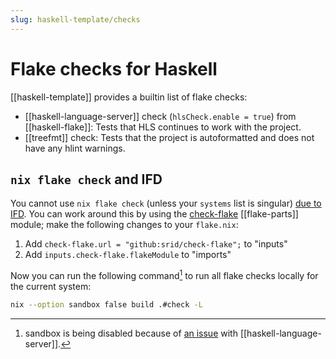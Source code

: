 ```yaml
---
slug: haskell-template/checks
---
```


# Flake checks for Haskell

[[haskell-template]] provides a builtin list of flake checks:

- [[haskell-language-server]] check (`hlsCheck.enable = true`) from [[haskell-flake]]: Tests that HLS continues to work with the project.
- [[treefmt]] check: Tests that the project is autoformatted and does not have any hlint warnings.

## `nix flake check` and IFD

You cannot use `nix flake check` (unless your `systems` list is singular) [due to IFD](https://nixos.wiki/wiki/Haskell#IFD_and_Haskell). You can work around this by using the [check-flake](https://github.com/srid/check-flake) [[flake-parts]] module; make the following changes to your `flake.nix`:

1. Add `check-flake.url = "github:srid/check-flake";` to "inputs"
2. Add `inputs.check-flake.flakeModule` to "imports"

Now you can run the following command[^sandbox] to run all flake checks locally for the current system:

```sh
nix --option sandbox false build .#check -L
```

[^sandbox]: sandbox is being disabled because of [an issue](https://github.com/srid/haskell-flake/issues/21) with [[haskell-language-server]].
